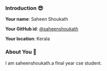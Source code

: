 ### Introduction :sunglasses:


**Your name**: Saheen Shoukath


**Your GitHub id**: [@saheenshoukath](https://github.com/saheenshoukath/)

**Your location**: Kerala


### About You :boy:

I am saheenshoukath.a final year cse student.
